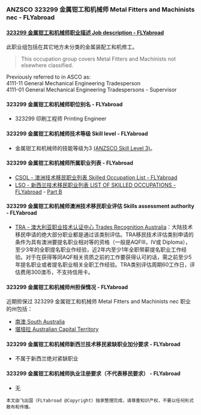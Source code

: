 ### ANZSCO 323299 金属钳工和机械师 Metal Fitters and Machinists nec - FLYabroad ###

#### [323299 金属钳工和机械师职业描述 Job description - FLYabroad](http://www.flyabroadvisa.com/anzsco/3232.html#323299)

此职业组包括在其它地方未分类的金属装配工和机修工。

>This occupation group covers Metal Fitters and Machinists not elsewhere classified. 

Previously referred to in ASCO as:  
4111-11 General Mechanical Engineering Tradesperson  
4111-01 General Mechanical Engineering Tradespersons - Supervisor

#### 323299 金属钳工和机械师职位别名 - FLYabroad
 
- 323299 印刷工程师 Printing Engineer

#### 323299 金属钳工和机械师技术等级 Skill level - FLYabroad

- 金属钳工和机械师的技能等级为3 [(ANZSCO Skill Level 3)](http://www.flyabroadvisa.com/anzsco/)。

#### 323299 金属钳工和机械师所属职业列表 - FLYabroad

- [CSOL - 澳洲技术移民职业列表 Skilled Occupation List - FLYabroad](http://www.flyabroadvisa.com/sol/)
- [LSO - 新西兰技术移民职业列表 LIST OF SKILLED OCCUPATIONS - FLYabroad](http://nz.flyabroadvisa.com/lso/) - [Part B](partb)

#### 323299 金属钳工和机械师澳洲技术移民职业评估 Skills assessment authority - FLYabroad

- [TRA - 澳大利亚职业技术认证中心 Trades Recognition Australia](http://www.flyabroadvisa.com/ass/tra.html)：大陆技术移民申请的绝大部分职业都是通过该类别评估。TRA移民技术评估类别申请的条件为具有澳洲要提名职业相对等的资格（一般是AQFIII，IV或 Diploma），至少3年的全职提名职业作经验，近2年内至少1年全职带薪提名职业工作经验。对于在获得等同AQF相关资质之前的工作要获得认可的话，需之前至少5年提名职业或者提名职业相关全职工作经验。TRA类别评估周期60工作日，评估费用300澳币，不支持信用卡。

#### 323299 金属钳工和机械师州担保情况 - FLYabroad

近期担保过 323299 金属钳工和机械师 Metal Fitters and Machinists nec 职业的州包括：

- [南澳 South Australia](http://www.flyabroadvisa.com/zdb/sa.html)
- [堪培拉 Australian Capital Territory](http://www.flyabroadvisa.com/zdb/act.html)

#### 323299 金属钳工和机械师新西兰技术移民紧缺职业加分要求 - FLYabroad

- 不属于新西兰绝对紧缺职业

#### 323299 金属钳工和机械师执业注册要求（不代表移民要求） - FLYabroad

- 无

`本文由飞出国（FLYabroad @Copyright）独家整理完成，请尊重知识产权，不要以任何形式散布和传播。`